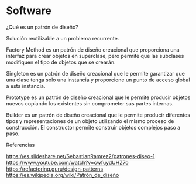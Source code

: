# Software
¿Qué es un patrón de diseño?

Solución reutilizable a un problema recurrente.

Factory Method es un patrón de diseño creacional que proporciona una interfaz para crear objetos en superclase, pero permite que las subclases modifiquen el tipo de objetos que se crearán.

Singleton es un patrón de diseño creacional que le permite garantizar que una clase tenga solo una instancia y proporcione un punto de acceso global a esta instancia.

Prototype es un patrón de diseño creacional que le permite producir objetos nuevos copiando los existentes sin comprometer sus partes internas.

Builder es un patrón de diseño creacional que le permite producir diferentes tipos y representaciones de un objeto utilizando el mismo proceso de construcción. El constructor permite construir objetos complejos paso a paso.

Referencias

https://es.slideshare.net/SebastianRamrez2/patrones-diseo-1
https://www.youtube.com/watch?v=cwfuydUHZ7o
https://refactoring.guru/design-patterns
https://es.wikipedia.org/wiki/Patrón_de_diseño
